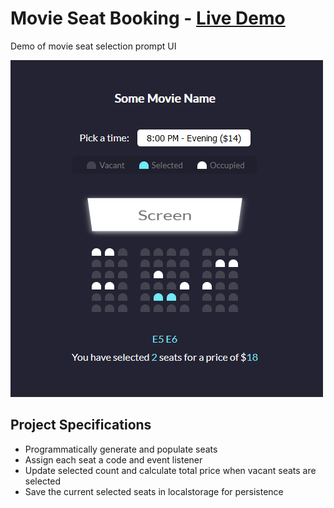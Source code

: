 # Movie Seat Booking - [Live Demo](https://rphase.github.io/justwebprojects/movie-seat-booking)

Demo of movie seat selection prompt UI

![Sample](../resource/movie-seat-booking.png)

## Project Specifications

- Programmatically generate and populate seats
- Assign each seat a code and event listener
- Update selected count and calculate total price when vacant seats are selected
- Save the current selected seats in localstorage for persistence
